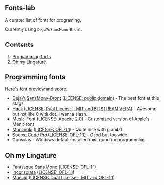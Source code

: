 Fonts-lab
----

A curated list of fonts for programing.

Currently using `DejaVuSansMono-Bront`.

## Contents

1. [Programming fonts](#programming-fonts)
1. [Oh my Lingature](#oh-my-lingature)

## Programming fonts

Here's font [preview](https://github.com/guitarrapc/Fonts-lab/blob/master/PREVIEW.md) and [score](https://github.com/guitarrapc/Fonts-lab/blob/master/SCORE.md).

* [DejaVuSansMono-Bront](https://github.com/chrismwendt/bront) ([LICENSE: public domain](https://github.com/chrismwendt/bront/blob/master/DejaVuSansMono-LICENSE.txt)) - The best font at this stage.
* [Hack](https://github.com/source-foundry/Hack) ([LICENSE: Dual License - MIT and BITSTREAM VERA](https://github.com/source-foundry/Hack/blob/master/LICENSE.md)) - Awesome but not like 0 with dot, I wanna slash.
* [Meslo-Font](https://github.com/andreberg/Meslo-Font) ([LICENSE: Apache 2.0](https://github.com/andreberg/Meslo-Font#license)) - Customized version of Apple's Menlo font
* [Mononoki](https://github.com/madmalik/mononoki) ([LICENSE: OFL-1.1](https://github.com/madmalik/mononoki/blob/master/LICENSE)) - Quite nice with g and 0
* [Source Code Pro](https://github.com/adobe-fonts/source-code-pro) ([LICENSE: OFL-1.1](https://github.com/adobe-fonts/source-code-pro/blob/master/LICENSE.md)) - Good but too wide 
* Consolas - Windows default installed font, good for programming.

## Oh my Lingature

* [Fantasque Sans Mono](https://github.com/belluzj/fantasque-sans) ([LICENSE: OFL-1.1](https://github.com/belluzj/fantasque-sans/blob/master/LICENSE.txt))
* [Inconsolata](http://levien.com/type/myfonts/inconsolata.html) ([LICENSE: OFL-1.1](https://levien.com/type/myfonts/inconsolata.html))
* [Monoid](https://github.com/larsenwork/monoid) ([LICENSE: Dual License - MIT and OFL-1.1](https://github.com/larsenwork/monoid#licenses))